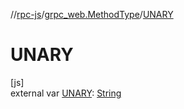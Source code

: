 //[rpc-js](../../index.md)/[grpc_web.MethodType](index.md)/[UNARY](-u-n-a-r-y.md)

# UNARY

[js]\
external var [UNARY](-u-n-a-r-y.md): [String](https://kotlinlang.org/api/latest/jvm/stdlib/kotlin/-string/index.html)

